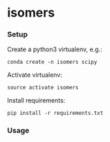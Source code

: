 # isomers

### Setup

Create a python3 virtualenv, e.g.:

	conda create -n isomers scipy

Activate virtualenv:

	source activate isomers

Install requirements:

	pip install -r requirements.txt


### Usage

